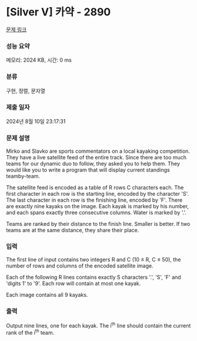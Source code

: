 # [Silver V] 카약 - 2890 

[문제 링크](https://www.acmicpc.net/problem/2890) 

### 성능 요약

메모리: 2024 KB, 시간: 0 ms

### 분류

구현, 정렬, 문자열

### 제출 일자

2024년 8월 10일 23:17:31

### 문제 설명

<p>Mirko and Slavko are sports commentators on a local kayaking competition. They have a live satellite feed of the entire track. Since there are too much teams for our dynamic duo to follow, they asked you to help them. They would like you to write a program that will display current standings teamby-team.</p>

<p>The satellite feed is encoded as a table of R rows C characters each. The first character in each row is the starting line, encoded by the character 'S'. The last character in each row is the finishing line, encoded by 'F'. There are exactly nine kayaks on the image. Each kayak is marked by his number, and each spans exactly three consecutive columns. Water is marked by '.'.</p>

<p>Teams are ranked by their distance to the finish line. Smaller is better. If two teams are at the same distance, they share their place.</p>

### 입력 

 <p>The first line of input contains two integers R and C (10 ≤ R, C ≤ 50), the number of rows and columns of the encoded satellite image.</p>

<p>Each of the following R lines contains exactly S characters '.', 'S', 'F' and 'digits 1' to '9'. Each row will contain at most one kayak.</p>

<p>Each image contains all 9 kayaks.</p>

### 출력 

 <p>Output nine lines, one for each kayak. The i<sup>th</sup> line should contain the current rank of the i<sup>th</sup> team.</p>

